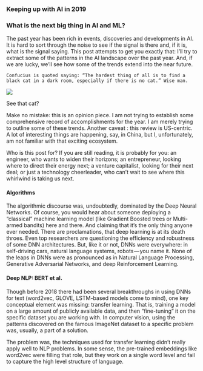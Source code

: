 ###  Keeping up with AI in 2019
### What is the next big thing in AI and ML?

The past year has been rich in events, discoveries and developments in AI. It is hard to sort through the noise to see if the signal is there and, if it is, what is the signal saying. This post attempts to get you exactly that: I’ll try to extract some of the patterns in the AI landscape over the past year. And, if we are lucky, we’ll see how some of the trends extend into the near future.

    Confucius is quoted saying: “The hardest thing of all is to find a black cat in a dark room, especially if there is no cat.” Wise man.


![](https://user-gold-cdn.xitu.io/2019/3/9/16962c7e40bf05c6?imageslim)


See that cat?


Make no mistake: this is an opinion piece. I am not trying to establish some comprehensive record of accomplishments for the year. I am merely trying to outline some of these trends. Another caveat : this review is US-centric. A lot of interesting things are happening, say, in China, but I, unfortunately, am not familiar with that exciting ecosystem.

Who is this post for? If you are still reading, it is probably for you: an engineer, who wants to widen their horizons; an entrepreneur, looking where to direct their energy next; a venture capitalist, looking for their next deal; or just a technology cheerleader, who can’t wait to see where this whirlwind is taking us next.

#### Algorithms

The algorithmic discourse was, undoubtedly, dominated by the Deep Neural Networks. Of course, you would hear about someone deploying a “classical” machine learning model (like Gradient Boosted trees or Multi-armed bandits) here and there. And claiming that it’s the only thing anyone ever needed. There are proclamations, that deep learning is at its death throes. Even top researchers are questioning the efficiency and robustness of some DNN architectures. But, like it or not, DNNs were everywhere: in self-driving cars, natural language systems, robots — you name it. None of the leaps in DNNs were as pronounced as in Natural Language Processing, Generative Adversarial Networks, and deep Reinforcement Learning.

#### Deep NLP: BERT et al.

Though before 2018 there had been several breakthroughs in using DNNs for text (word2vec, GLOVE, LSTM-based models come to mind), one key conceptual element was missing: transfer learning. That is, training a model on a large amount of publicly available data, and then “fine-tuning” it on the specific dataset you are working with. In computer vision, using the patterns discovered on the famous ImageNet dataset to a specific problem was, usually, a part of a solution.


The problem was, the techniques used for transfer learning didn’t really apply well to NLP problems. In some sense, the pre-trained embeddings like word2vec were filling that role, but they work on a single word level and fail to capture the high level structure of language.